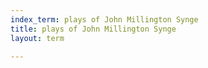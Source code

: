 ```yaml
---
index_term: plays of John Millington Synge
title: plays of John Millington Synge
layout: term

---
```

